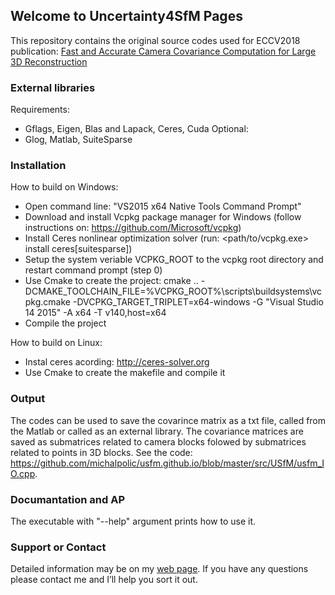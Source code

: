## Welcome to Uncertainty4SfM Pages

This repository contains the original source codes used for ECCV2018 publication: [Fast and Accurate Camera Covariance Computation for Large 3D Reconstruction](http://people.ciirc.cvut.cz/~policmic/files/Polic_Fast_and_Accurate_Camera_Covariance.pdf)

### External libraries
Requirements: 
 - Gflags, Eigen, Blas and Lapack, Ceres, Cuda
Optional:
 - Glog, Matlab, SuiteSparse

### Installation 
How to build on Windows:
 - Open command line: "VS2015 x64 Native Tools Command Prompt"
 - Download and install Vcpkg package manager for Windows (follow instructions on: https://github.com/Microsoft/vcpkg)
 - Install Ceres nonlinear optimization solver (run: <path/to/vcpkg.exe> install ceres[suitesparse])
 - Setup the system veriable VCPKG_ROOT to the vcpkg root directory and restart command prompt (step 0)
 - Use Cmake to create the project:
cmake .. -DCMAKE_TOOLCHAIN_FILE=%VCPKG_ROOT%\scripts\buildsystems\vcpkg.cmake -DVCPKG_TARGET_TRIPLET=x64-windows -G "Visual Studio 14 2015" -A x64 -T v140,host=x64
 - Compile the project

How to build on Linux:
 - Instal ceres acording: http://ceres-solver.org
 - Use Cmake to create the makefile and compile it

### Output
The codes can be used to save the covarince matrix as a txt file, called from the Matlab or called as an external library. The covariance matrices are saved as submatrices related to camera blocks folowed by submatrices related to points in 3D blocks. See the code: https://github.com/michalpolic/usfm.github.io/blob/master/src/USfM/usfm_IO.cpp.

### Documantation and AP
The executable with "--help" argument prints how to use it.

### Support or Contact

Detailed information may be on my [web page](http://people.ciirc.cvut.cz/~policmic).
If you have any questions please contact me and I’ll help you sort it out.
